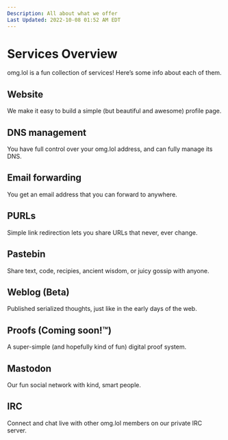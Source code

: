 ```yaml
---
Description: All about what we offer  
Last Updated: 2022-10-08 01:52 AM EDT
---
```


# Services Overview

omg.lol is a fun collection of services! Here’s some info about each of them.

## <i class="fa-duotone fa-fw fa-browser"></i> Website

We make it easy to build a simple (but beautiful and awesome) profile page.

## <i class="fa-duotone fa-fw fa-binary"></i> DNS management

You have full control over your omg.lol address, and can fully manage its DNS.

## <i class="fa-duotone fa-fw fa-envelopes"></i> Email forwarding

You get an email address that you can forward to anywhere.

## <i class="fa-duotone fa-fw fa-arrow-right-from-line"></i> PURLs

Simple link redirection lets you share URLs that never, ever change.

## <i class="fa-duotone fa-fw fa-paste"></i> Pastebin

Share text, code, recipies, ancient wisdom, or juicy gossip with anyone.

## <i class="fa-duotone fa-fw fa-square-rss"></i> Weblog (Beta)

Published serialized thoughts, just like in the early days of the web.

## <i class="fa-duotone fa-fw fa-receipt"></i> Proofs (Coming soon!™)

A super-simple (and hopefully kind of fun) digital proof system.

## <i class="fa-brands fa-fw fa-mastodon"></i> Mastodon

Our fun social network with kind, smart people.

## <i class="fa-duotone fa-fw fa-message-smile"></i> IRC

Connect and chat live with other omg.lol members on our private IRC server.
